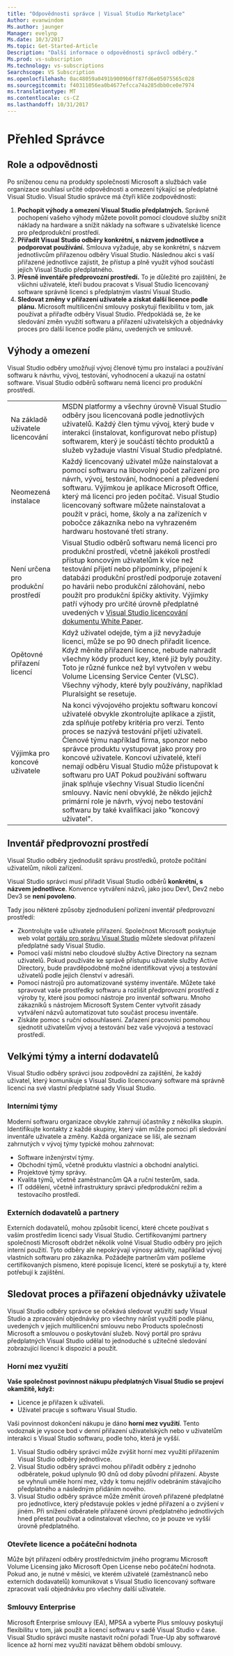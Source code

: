 ```yaml
---
title: "Odpovědnosti správce | Visual Studio Marketplace"
Author: evanwindom
Ms.author: jaunger
Manager: evelynp
Ms.date: 10/3/2017
Ms.topic: Get-Started-Article
Description: "Další informace o odpovědnosti správců odběry."
Ms.prod: vs-subscription
Ms.technology: vs-subscriptions
Searchscope: VS Subscription
ms.openlocfilehash: 0ac48059a0491b9009b6ff87fd6e05075565c028
ms.sourcegitcommit: f40311056ea0b4677efcca74a285dbb0ce0e7974
ms.translationtype: MT
ms.contentlocale: cs-CZ
ms.lasthandoff: 10/31/2017
---
```

# <a name="administrator-overview"></a>Přehled Správce
## <a name="roles--responsibilities"></a>Role a odpovědnosti
Po sníženou cenu na produkty společnosti Microsoft a službách vaše organizace souhlasí určité odpovědnosti a omezení týkající se předplatné Visual Studio. Visual Studio správce má čtyři klíče zodpovědnosti:
1.  **Pochopit výhody a omezení Visual Studio předplatných.** Správně pochopení vašeho výhody můžete povolit pomocí cloudové služby snížit náklady na hardware a snížit náklady na software s uživatelské licence pro předprodukční prostředí. 
2.  **Přiřadit Visual Studio odběry konkrétní, s názvem jednotlivce a podporovat používání.** Smlouva vyžaduje, aby se konkrétní, s názvem jednotlivcům přiřazenou odběry Visual Studio. Následnou akci s vaší přiřazené jednotlivce zajistit, že přístup a plně využít výhod součástí jejich Visual Studio předplatného.
3.  **Přesně inventáře předprovozní prostředí.** To je důležité pro zajištění, že všichni uživatelé, kteří budou pracovat s Visual Studio licencovaný software správně licenci s předplatným vlastní Visual Studio. 
4.  **Sledovat změny v přiřazení uživatele a získat další licence podle plánu.** Microsoft multilicenční smlouvy poskytují flexibilitu v tom, jak používat a přiřaďte odběry Visual Studio. Předpokládá se, že ke sledování změn využití softwaru a přiřazení uživatelských a objednávky proces pro další licence podle plánu, uvedených ve smlouvě.

## <a name="benefits-and-limitations"></a>Výhody a omezení
Visual Studio odběry umožňují vývoj členové týmu pro instalaci a používání softwaru k návrhu, vývoj, testování, vyhodnocení a ukazují na ostatní software. Visual Studio odběrů softwaru nemá licenci pro produkční prostředí. 

|                                          |                                                                                                                                                                                                                                                                                                                                                                                                                                                                                                                                                                                                                            |
|------------------------------------------|----------------------------------------------------------------------------------------------------------------------------------------------------------------------------------------------------------------------------------------------------------------------------------------------------------------------------------------------------------------------------------------------------------------------------------------------------------------------------------------------------------------------------------------------------------------------------------------------------------------------------|
| Na základě uživatele licencování                     | MSDN platformy a všechny úrovně Visual Studio odběry jsou licencovaná podle jednotlivých uživatelů. Každý člen týmu vývoj, který bude v interakci (instalovat, konfigurovat nebo přístup) softwarem, který je součástí těchto produktů a služeb vyžaduje vlastní Visual Studio předplatné.                                                                                                                                                                                                                                                                                                                                  |
| Neomezená instalace                  | Každý licencovaný uživatel může nainstalovat a pomocí softwaru na libovolný počet zařízení pro návrh, vývoj, testování, hodnocení a předvedení softwaru. Výjimkou je aplikace Microsoft Office, který má licenci pro jeden počítač. Visual Studio licencovaný software můžete nainstalovat a použít v práci, home, školy a na zařízeních v pobočce zákazníka nebo na vyhrazeném hardwaru hostované třetí strany.                                                                                                                                                                                                                                  |
| Není určena pro produkční prostředí | Visual Studio odběrů softwaru nemá licenci pro produkční prostředí, včetně jakékoli prostředí přístup koncovým uživatelům k více než testování přijetí nebo připomínky, připojení k databázi produkční prostředí podporuje zotavení po havárii nebo produkční zálohování, nebo použít pro produkční špičky aktivity. Výjimky patří výhody pro určité úrovně předplatné uvedených v [Visual Studio licencování dokumentu White Paper](http://aka.ms/vslicensing).                                                                                            |
| Opětovné přiřazení licencí                     | Když uživatel odejde, tým a již nevyžaduje licenci, může se po 90 dnech přiřadit licence. Když měníte přiřazení licence, nebude nahradit všechny kódy product key, které již byly použity. Toto je různé funkce než byl vytvořen v webu Volume Licensing Service Center (VLSC). Všechny výhody, které byly používány, například Pluralsight se resetuje.                                                                                                                                                                                                                                                 |
| Výjimka pro koncové uživatele                  | Na konci vývojového projektu softwaru koncoví uživatelé obvykle zkontrolujte aplikace a zjistit, zda splňuje potřeby kritéria pro verzi. Tento proces se nazývá testování přijetí uživateli. Členové týmu například firma, sponzor nebo správce produktu vystupovat jako proxy pro koncové uživatele. Koncoví uživatelé, kteří nemají odběru Visual Studio může přistupovat k softwaru pro UAT Pokud používání softwaru jinak splňuje všechny Visual Studio licenční smlouvy. Navíc není obvyklé, že někdo jejichž primární role je návrh, vývoj nebo testování softwaru by také kvalifikaci jako "koncový uživatel". |

## <a name="inventory-of-pre-production-environment"></a>Inventář předprovozní prostředí
Visual Studio odběry zjednodušit správu prostředků, protože počítání uživatelům, nikoli zařízení.

Visual Studio správci musí přiřadit Visual Studio odběrů **konkrétní, s názvem jednotlivce**. Konvence vytváření názvů, jako jsou Dev1, Dev2 nebo Dev3 se **není povoleno**.

Tady jsou některé způsoby zjednodušení pořízení inventář předprovozní prostředí:
- Zkontrolujte vaše uživatele přiřazení. Společnost Microsoft poskytuje web volat [portálu pro správu Visual Studio](https://manage.visualstudio.com/) můžete sledovat přiřazení předplatné sady Visual Studio.
- Pomocí vaší místní nebo cloudové služby Active Directory na seznam uživatelů. Pokud používáte ke správě přístupu uživatele služby Active Directory, bude pravděpodobně možné identifikovat vývoj a testování uživatelů podle jejich členství v adresáři.
- Pomocí nástrojů pro automatizované systémy inventáře. Můžete také spravovat vaše prostředky softwaru a rozlišit předprovozní prostředí z výroby ty, které jsou pomocí nástroje pro inventář softwaru. Mnoho zákazníků s nástrojem Microsoft System Center vytvořit zásady vytváření názvů automatizovat tuto součást procesu inventáře.
- Získáte pomoc s ruční odsouhlasení. Zařazení pracovníci pomohou sjednotit uživatelům vývoj a testování bez vaše vývojová a testovací prostředí. 

## <a name="large-teams-and-internal-contractors"></a>Velkými týmy a interní dodavatelů
Visual Studio odběry správci jsou zodpovědní za zajištění, že každý uživatel, který komunikuje s Visual Studio licencovaný software má správně licenci na své vlastní předplatné sady Visual Studio.
### <a name="internal-teams"></a>Interními týmy
Moderní softwaru organizace obvykle zahrnují účastníky z několika skupin. Identifikujte kontakty z každé skupiny, který vám může pomoci při sledování inventáře uživatele a změny. Každá organizace se liší, ale seznam zahrnutých v vývoj týmy typické mohou zahrnovat:
- Software inženýrství týmy. 
- Obchodní týmů, včetně produktu vlastníci a obchodní analytici.
- Projektové týmy správy. 
- Kvalita týmů, včetně zaměstnancům QA a ruční testerům, sada.
- IT oddělení, včetně infrastruktury správci předprodukční režim a testovacího prostředí.

### <a name="external-contractors-and-partners"></a>Externích dodavatelů a partnery
Externích dodavatelů, mohou způsobit licencí, které chcete používat s vaším prostředím licenci sady Visual Studio. Certifikovanými partnery společnosti Microsoft obdržet několik volné Visual Studio odběry pro jejich interní použití. Tyto odběry ale nepokrývají výnosy aktivity, například vývoj vlastních softwaru pro zákazníka. Požádejte partnerům vám pošleme certifikovaných písmeno, které popisuje licencí, které se poskytují a ty, které potřebují k zajištění.

## <a name="track-user-assignment-and-process-orders"></a>Sledovat proces a přiřazení objednávky uživatele
Visual Studio odběry správce se očekává sledovat využití sady Visual Studio a zpracování objednávky pro všechny nárůst využití podle plánu, uvedených v jejich multilicenční smlouvu nebo Products společnosti Microsoft a smlouvou o poskytování služeb. Nový portál pro správu předplatných Visual Studio udělal to jednoduché s užitečné sledování zobrazující licencí k dispozici a použít.
### <a name="high-water-mark-of-usage"></a>Horní mez využití
**Vaše společnost povinnost nákupu předplatných Visual Studio se projeví okamžitě, když:**
- Licence je přiřazen k uživateli.
- Uživatel pracuje s softwaru Visual Studio.

Vaši povinnost dokončení nákupu je dáno **horní mez využití**. Tento vodoznak je vysoce bod v denní přiřazení uživatelských nebo v uživatelům interakci s Visual Studio softwaru, podle toho, která je vyšší.
1.  Visual Studio odběry správci může zvýšit horní mez využití přiřazením Visual Studio odběry jednotlivce.
2.  Visual Studio odběry správci mohou přiřadit odběry z jednoho odběratele, pokud uplynulo 90 dnů od doby původní přiřazení. Abyste se vyhnuli uměle horní mez, vždy k tomu nejdřív odebráním stávajícího předplatného a následným přidáním nového.
3.  Visual Studio odběry správce může změnit úroveň přiřazené předplatné pro jednotlivce, který představuje pokles v jedné přiřazení a o zvýšení v jiném. Při snížení odběratele přiřazené úrovni předplatného jednotlivých hned přestat používat a odinstalovat všechno, co je pouze ve vyšší úrovně předplatného. 

### <a name="open-license-and-open-value"></a>Otevřete licence a počáteční hodnota
Může být přiřazení odběry prostřednictvím jiného programu Microsoft Volume Licensing jako Microsoft Open License nebo počáteční hodnota. Pokud ano, je nutné v měsíci, ve kterém uživatelé (zaměstnanců nebo externích dodavatelů) komunikovat s Visual Studio licencovaný software zpracovat vaši objednávku pro všechny další uživatele.
### <a name="enterprise-agreements"></a>Smlouvy Enterprise
Microsoft Enterprise smlouvy (EA), MPSA a vyberte Plus smlouvy poskytují flexibilitu v tom, jak použít a licencí softwaru v sadě Visual Studio v čase. Visual Studio správci musíte nastavit roční pořadí True-Up aby softwarové licence až horní mez využití navázat během období smlouvy.